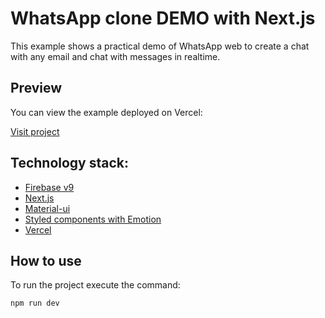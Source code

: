 # WhatsApp clone DEMO with Next.js

This example shows a practical demo of WhatsApp web to create a chat with any email and chat with messages in realtime.

## Preview

You can view the example deployed on Vercel:

[Visit project](https://whatsapp-clone-private.vercel.app/)

## Technology stack:

- [Firebase v9](https://firebase.google.com/docs/web/modular-upgrade#update_imports_to_v9_compat)
- [Next.js](https://nextjs.org/)
- [Material-ui](https://mui.com/)
- [Styled components with Emotion](https://emotion.sh/docs/styled)
- [Vercel](https://vercel.com/)

## How to use

To run the project execute the command:

```bash
npm run dev
```
